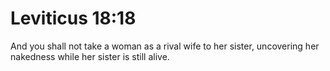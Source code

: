 # Leviticus 18:18

And you shall not take a woman as a rival wife to her sister, uncovering her nakedness while her sister is still alive.
